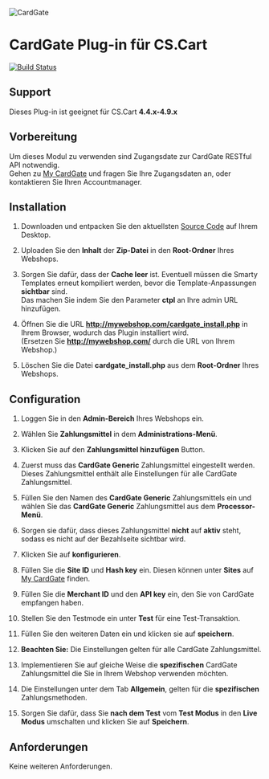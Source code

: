 ![CardGate](https://cdn.curopayments.net/thumb/200/logos/cardgate.png)

# CardGate Plug-in für CS.Cart

[![Build Status](https://travis-ci.org/cardgate/cs-cart.svg?branch=master)](https://travis-ci.org/cardgate/cs-cart)

## Support

Dieses Plug-in ist geeignet für CS.Cart **4.4.x-4.9.x**

## Vorbereitung

Um dieses Modul zu verwenden sind Zugangsdate zur CardGate RESTful API notwendig.  
Gehen zu [My CardGate](https://my.cardgate.com/) und fragen Sie Ihre Zugangsdaten an, oder kontaktieren Sie Ihren Accountmanager.

## Installation

1. Downloaden und entpacken Sie den aktuellsten [Source Code](https://github.com/cardgate/cs-cart/releases/) auf Ihrem Desktop.

2. Uploaden Sie den **Inhalt** der **Zip-Datei** in den **Root-Ordner** Ihres Webshops.

3. Sorgen Sie dafür, dass der **Cache leer** ist. Eventuell müssen die Smarty Templates erneut kompiliert werden, bevor die Template-Anpassungen **sichtbar** sind.  
   Das machen Sie indem Sie den Parameter **ctpl** an Ihre admin URL hinzufügen.

4. Öffnen Sie die URL **http://mywebshop.com/cardgate_install.php** in Ihrem Browser,  wodurch das Plugin installiert wird.  
   (Ersetzen Sie **http://mywebshop.com/** durch die URL von Ihrem Webshop.)

5. Löschen Sie die Datei **cardgate_install.php** aus dem **Root-Ordner** Ihres Webshops.

## Configuration

1. Loggen Sie in den **Admin-Bereich** Ihres Webshops ein.

2. Wählen Sie **Zahlungsmittel** in dem **Administrations-Menü**.

3. Klicken Sie auf den **Zahlungsmittel hinzufügen** Button.

4. Zuerst muss das **CardGate Generic** Zahlungsmittel eingestellt werden. Dieses Zahlungsmittel enthält alle Einstellungen für alle CardGate Zahlungsmittel.

5. Füllen Sie den Namen des **CardGate Generic** Zahlungsmittels ein und wählen Sie das **CardGate Generic** Zahlungsmittel aus dem **Processor-Menü**.

6. Sorgen sie dafür, dass dieses Zahlungsmittel **nicht** auf **aktiv**  steht, sodass es nicht auf der Bezahlseite sichtbar wird.

7. Klicken Sie auf **konfigurieren**.

8. Füllen Sie die **Site ID** und **Hash key** ein. Diesen können unter **Sites** auf [My CardGate](https://my.cardgate.com/) finden.

9. Füllen Sie die **Merchant ID** und den **API key** ein, den Sie von CardGate empfangen haben.

10. Stellen Sie den Testmode ein unter **Test** für eine Test-Transaktion.

11. Füllen Sie den weiteren Daten ein und klicken sie auf **speichern**.

12. **Beachten Sie:** Die Einstellungen gelten für alle CardGate Zahlungsmittel.

13. Implementieren Sie auf gleiche Weise die **spezifischen** CardGate Zahlungsmittel die Sie in Ihrem Webshop verwenden möchten.

14. Die Einstellungen unter dem Tab **Allgemein**, gelten für die **spezifischen** Zahlungsmethoden.

15. Sorgen Sie dafür, dass Sie **nach dem Test** vom **Test Modus** in den **Live Modus** umschalten und klicken Sie auf **Speichern**.

## Anforderungen

Keine weiteren Anforderungen.
